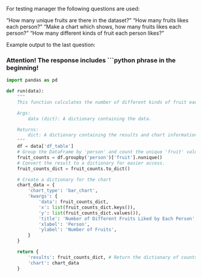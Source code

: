 

For testing manager the following questions are used:

<q>How many unique fruits are there in the dataset?</q>
<q>How many fruits likes each person?</q>
<q>Make a chart which shows, how many fruits likes each person?</q>
<q>How many different kinds of fruit each person likes?</q>

Example output to the last question:

### Attention! The response includes \```python phrase in the beginning!

```python
import pandas as pd

def run(data):
    """
    This function calculates the number of different kinds of fruit each person likes.

    Args:
        data (dict): A dictionary containing the data.

    Returns:
        dict: A dictionary containing the results and chart information.
    """
    df = data['df_table']
    # Group the DataFrame by 'person' and count the unique 'fruit' values.
    fruit_counts = df.groupby('person')['fruit'].nunique()
    # Convert the result to a dictionary for easier access.
    fruit_counts_dict = fruit_counts.to_dict()

    # Create a dictionary for the chart
    chart_data = {
        'chart_type': 'bar_chart',
        'kwargs': {
            'data': fruit_counts_dict,
            'x': list(fruit_counts_dict.keys()),
            'y': list(fruit_counts_dict.values()),
            'title': 'Number of Different Fruits Liked by Each Person',
            'xlabel': 'Person',
            'ylabel': 'Number of Fruits',
        }
    }

    return {
        'results': fruit_counts_dict, # Return the dictionary of counts
        'chart': chart_data
    }
```
